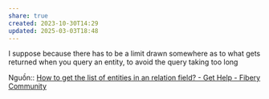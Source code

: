 ```yaml
---
share: true
created: 2023-10-30T14:29
updated: 2025-03-03T18:48
---
```

I suppose because there has to be a limit drawn somewhere as to what gets returned when you query an entity, to avoid the query taking too long

Nguồn:: [How to get the list of entities in an relation field? - Get Help - Fibery Community](https://community.fibery.io/t/how-to-get-the-list-of-entities-in-an-relation-field/8218/6?u=ooker)
